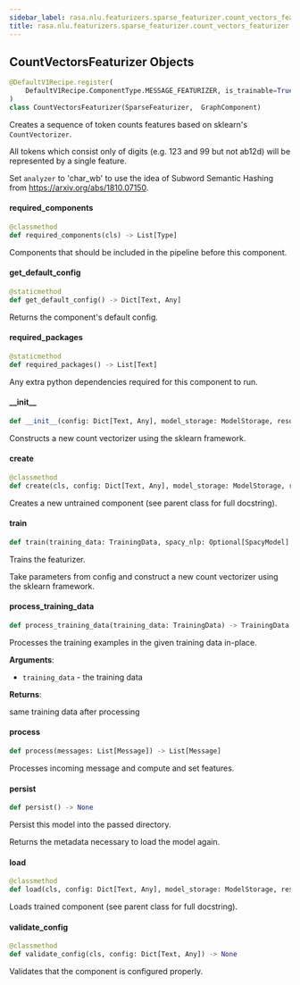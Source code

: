 ```yaml
---
sidebar_label: rasa.nlu.featurizers.sparse_featurizer.count_vectors_featurizer
title: rasa.nlu.featurizers.sparse_featurizer.count_vectors_featurizer
---
```

## CountVectorsFeaturizer Objects

```python
@DefaultV1Recipe.register(
    DefaultV1Recipe.ComponentType.MESSAGE_FEATURIZER, is_trainable=True
)
class CountVectorsFeaturizer(SparseFeaturizer,  GraphComponent)
```

Creates a sequence of token counts features based on sklearn&#x27;s `CountVectorizer`.

All tokens which consist only of digits (e.g. 123 and 99
but not ab12d) will be represented by a single feature.

Set `analyzer` to &#x27;char_wb&#x27;
to use the idea of Subword Semantic Hashing
from https://arxiv.org/abs/1810.07150.

#### required\_components

```python
@classmethod
def required_components(cls) -> List[Type]
```

Components that should be included in the pipeline before this component.

#### get\_default\_config

```python
@staticmethod
def get_default_config() -> Dict[Text, Any]
```

Returns the component&#x27;s default config.

#### required\_packages

```python
@staticmethod
def required_packages() -> List[Text]
```

Any extra python dependencies required for this component to run.

#### \_\_init\_\_

```python
def __init__(config: Dict[Text, Any], model_storage: ModelStorage, resource: Resource, execution_context: ExecutionContext, vectorizers: Optional[Dict[Text, "CountVectorizer"]] = None, oov_token: Optional[Text] = None, oov_words: Optional[List[Text]] = None) -> None
```

Constructs a new count vectorizer using the sklearn framework.

#### create

```python
@classmethod
def create(cls, config: Dict[Text, Any], model_storage: ModelStorage, resource: Resource, execution_context: ExecutionContext) -> CountVectorsFeaturizer
```

Creates a new untrained component (see parent class for full docstring).

#### train

```python
def train(training_data: TrainingData, spacy_nlp: Optional[SpacyModel] = None) -> Resource
```

Trains the featurizer.

Take parameters from config and
construct a new count vectorizer using the sklearn framework.

#### process\_training\_data

```python
def process_training_data(training_data: TrainingData) -> TrainingData
```

Processes the training examples in the given training data in-place.

**Arguments**:

- `training_data` - the training data
  

**Returns**:

  same training data after processing

#### process

```python
def process(messages: List[Message]) -> List[Message]
```

Processes incoming message and compute and set features.

#### persist

```python
def persist() -> None
```

Persist this model into the passed directory.

Returns the metadata necessary to load the model again.

#### load

```python
@classmethod
def load(cls, config: Dict[Text, Any], model_storage: ModelStorage, resource: Resource, execution_context: ExecutionContext, **kwargs: Any, ,) -> CountVectorsFeaturizer
```

Loads trained component (see parent class for full docstring).

#### validate\_config

```python
@classmethod
def validate_config(cls, config: Dict[Text, Any]) -> None
```

Validates that the component is configured properly.

